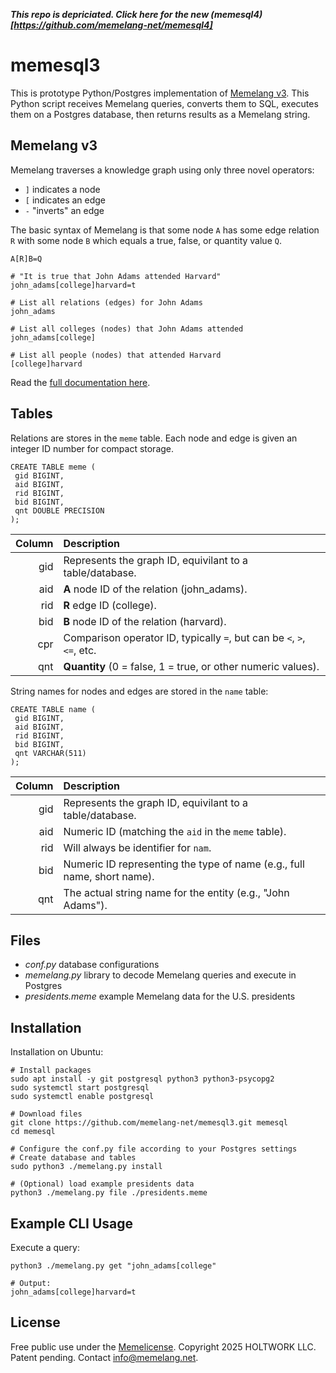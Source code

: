 ***This repo is depriciated. Click here for the new (memesql4)[https://github.com/memelang-net/memesql4]***

# memesql3

This is prototype Python/Postgres implementation of [Memelang v3](https://memelang.net/03/). This Python script receives  Memelang queries, converts them to SQL, executes them on a Postgres database, then returns results as a Memelang string.

## Memelang v3

Memelang traverses a knowledge graph using only three novel operators: 
* `]` indicates a node
* `[` indicates an edge
* `-` "inverts" an edge

The basic syntax of Memelang is that some node `A` has some edge relation `R` with some node `B` which equals a true, false, or quantity value `Q`.

	A[R]B=Q

	# "It is true that John Adams attended Harvard"
	john_adams[college]harvard=t

	# List all relations (edges) for John Adams
	john_adams

	# List all colleges (nodes) that John Adams attended
	john_adams[college]

	# List all people (nodes) that attended Harvard
	[college]harvard

Read the [full documentation here](https://memelang.net/03/).


## Tables

Relations are stores in the `meme` table. Each node and edge is given an integer ID number for compact storage.

	CREATE TABLE meme (
	 gid BIGINT, 
	 aid BIGINT, 
	 rid BIGINT, 
	 bid BIGINT, 
	 qnt DOUBLE PRECISION
	);


| Column | Description                                                                           |
|-------:|:--------------------------------------------------------------------------------------|
| gid  | Represents the graph ID, equivilant to a table/database.                                |
| aid  | **A** node ID of the relation (john_adams).                                             |
| rid  | **R** edge ID (college).                                                                |
| bid  | **B** node ID of the relation (harvard).                                                |
| cpr  | Comparison operator ID, typically `=`, but can be `<`, `>`, `<=`, etc.                  |
| qnt  | **Quantity** (0 = false, 1 = true, or other numeric values).                            |


String names for nodes and edges are stored in the `name` table:

	CREATE TABLE name (
	 gid BIGINT, 
	 aid BIGINT, 
	 rid BIGINT, 
	 bid BIGINT, 
	 qnt VARCHAR(511)
	);

| Column | Description                                                              |
|-------:|:-------------------------------------------------------------------------|
| gid  | Represents the graph ID, equivilant to a table/database.                   |
| aid  | Numeric ID (matching the `aid` in the `meme` table).                       |
| rid  | Will always be identifier for `nam`.                                       |
| bid  | Numeric ID representing the type of name (e.g., full name, short name).    |
| qnt  | The actual string name for the entity (e.g., "John Adams").                |


## Files

* *conf.py* database configurations
* *memelang.py* library to decode Memelang queries and execute in Postgres
* *presidents.meme* example Memelang data for the U.S. presidents


## Installation

Installation on Ubuntu:

	# Install packages
	sudo apt install -y git postgresql python3 python3-psycopg2
	sudo systemctl start postgresql
	sudo systemctl enable postgresql
	
	# Download files
	git clone https://github.com/memelang-net/memesql3.git memesql
	cd memesql

	# Configure the conf.py file according to your Postgres settings
	# Create database and tables
	sudo python3 ./memelang.py install

	# (Optional) load example presidents data
	python3 ./memelang.py file ./presidents.meme


## Example CLI Usage

Execute a query:

	python3 ./memelang.py get "john_adams[college"

	# Output:
	john_adams[college]harvard=t


## License

Free public use under the [Memelicense](https://memelicense.net/). Copyright 2025 HOLTWORK LLC. Patent pending. Contact info@memelang.net.
